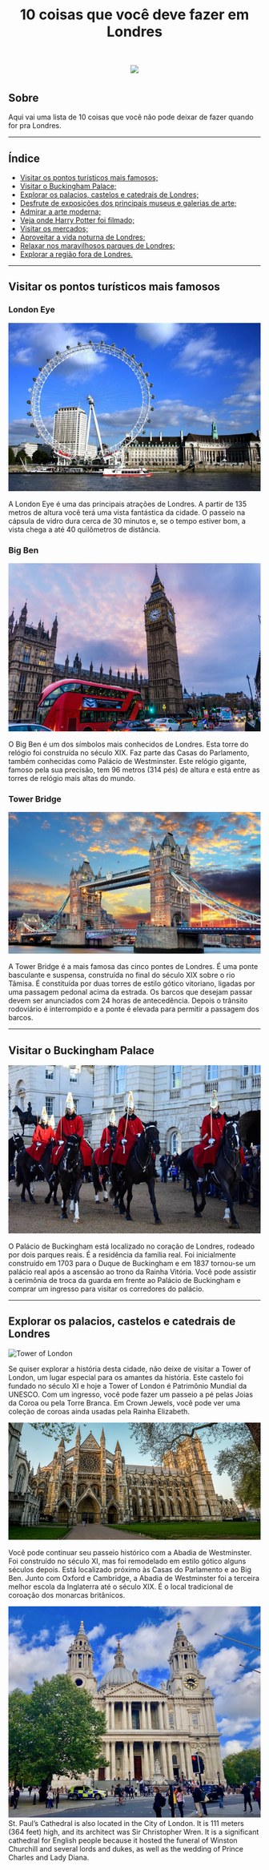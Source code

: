 <h1 align = "center">
10 coisas que você deve fazer em Londres
</h1>

<h1 align = "center">
<img src = "https://media.posterlounge.com/img/products/720000/714897/714897_poster.jpg" height="400">
</h1>

## Sobre

Aqui vai uma lista de 10 coisas que você não pode deixar de fazer quando for pra Londres.

---

## Índice

- [Visitar os pontos turísticos mais famosos;](#visitar-os-pontos-turísticos-mais-famosos)
- [Visitar o Buckingham Palace;](#visitar-o-buckingham-palace)
- [Explorar os palacios, castelos e catedrais de Londres;](#explorar-os-palacios-castelos-e-catedrais-de-londres)
- [Desfrute de exposições dos principais museus e galerias de arte;]()
- [Admirar a arte moderna;]()
- [Veja onde Harry Potter foi filmado;]()
- [Visitar os mercados;]()
- [Aproveitar a vida noturna de Londres;]()
- [Relaxar nos maravilhosos parques de Londres;]()
- [Explorar a região fora de Londres.]()

---

## Visitar os pontos turísticos mais famosos

### London Eye

![London Eye](/img/london-eye.jpg)

A London Eye é uma das principais atrações de Londres. A partir de 135 metros de altura você terá uma vista fantástica da cidade. O passeio na cápsula de vidro dura cerca de 30 minutos e, se o tempo estiver bom, a vista chega a até 40 quilômetros de distância.

### Big Ben

![Big Ben](/img/big-ben.jpg)

O Big Ben é um dos símbolos mais conhecidos de Londres. Esta torre do relógio foi construída no século XIX. Faz parte das Casas do Parlamento, também conhecidas como Palácio de Westminster. Este relógio gigante, famoso pela sua precisão, tem 96 metros (314 pés) de altura e está entre as torres de relógio mais altas do mundo.

### Tower Bridge

![Tower Bridge](/img/tower-bridge.jpg)

A Tower Bridge é a mais famosa das cinco pontes de Londres. É uma ponte basculante e suspensa, construída no final do século XIX sobre o rio Tâmisa. É constituída por duas torres de estilo gótico vitoriano, ligadas por uma passagem pedonal acima da estrada. Os barcos que desejam passar devem ser anunciados com 24 horas de antecedência. Depois o trânsito rodoviário é interrompido e a ponte é elevada para permitir a passagem dos barcos.

---

## Visitar o Buckingham Palace

![Buckingham Palace](/img/buckingham-palace.jpg)

O Palácio de Buckingham está localizado no coração de Londres, rodeado por dois parques reais. É a residência da família real. Foi inicialmente construído em 1703 para o Duque de Buckingham e em 1837 tornou-se um palácio real após a ascensão ao trono da Rainha Vitória. Você pode assistir à cerimônia de troca da guarda em frente ao Palácio de Buckingham e comprar um ingresso para visitar os corredores do palácio.

---

## Explorar os palacios, castelos e catedrais de Londres

![Tower of London](/img/tower-of-london.jpg)

Se quiser explorar a história desta cidade, não deixe de visitar a Tower of London, um lugar especial para os amantes da história. Este castelo foi fundado no século XI e hoje a Tower of London é Patrimônio Mundial da UNESCO. Com um ingresso, você pode fazer um passeio a pé pelas Joias da Coroa ou pela Torre Branca. Em Crown Jewels, você pode ver uma coleção de coroas ainda usadas pela Rainha Elizabeth.

![Abadia de Westminster](/img/abadia-de-westminster.jpg)

Você pode continuar seu passeio histórico com a Abadia de Westminster. Foi construído no século XI, mas foi remodelado em estilo gótico alguns séculos depois. Está localizado próximo às Casas do Parlamento e ao Big Ben. Junto com Oxford e Cambridge, a Abadia de Westminster foi a terceira melhor escola da Inglaterra até o século XIX. É o local tradicional de coroação dos monarcas britânicos.

![St. Paul’s Cathedral](/img/St-Pauls-Cathedral.jpg)
St. Paul’s Cathedral is also located in the City of London. It is 111 meters (364 feet) high, and its architect was Sir Christopher Wren. It is a significant cathedral for English people because it hosted the funeral of Winston Churchill and several lords and dukes, as well as the wedding of Prince Charles and Lady Diana.
